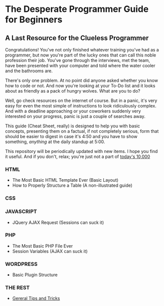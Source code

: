  # The Desperate Programmer Guide for Beginners
 ## A Last Resource for the Clueless Programmer

Congratulations! You've not only finished whatever training you've had as a programmer, but now you're part of the lucky ones that can call this noble profession their job. You've gone through the interviews, met the team, have been presented with your computer and told where the water cooler and the bathrooms are. 

There's only one problem. At no point did anyone asked whether you know how to code or not. And now you're looking at your To-Do list and it looks about as friendly as a pack of hungry wolves. What are you to do?

Well, go check resources on the internet of course. But in a panic, it's very easy for even the most simple of instructions to look ridiculously complex. And with a deadline approaching or your coworkers suddenly very interested on your progress, panic is just a couple of searches away.

This guide (Cheat Sheet, really) is designed to help you with basic concepts, presenting them on a factual, if not completely serious, form that should be easier to digest in case it's 4:50 and you have to show something, *anything* at the daily standup at 5:00.

This repository will be periodically updated with new items. I hope you find it useful. And if you don't, relax; you're just not a part of [today's 10,000](https://xkcd.com/1053/ )

 
### HTML
+ The Most Basic HTML Template Ever (Basic Layout)
+ How to Properly Structure a Table (A non-illustrated guide)
### CSS
### JAVASCRIPT
+ JQuery AJAX Request (Sessions can suck it)
### PHP
+ The Most Basic PHP File Ever
+ Session Variables (AJAX can suck it)
### WORDPRESS
+ Basic Plugin Structure
### THE REST
+  [Gereral Tips and Tricks](/General%20Tips%20and%20Tricks)

